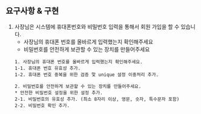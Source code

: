 # 

# 

## 요구사항 & 구현 

1. 사장님은 시스템에 휴대폰번호와 비밀번호 입력을 통해서 회원 가입을 할 수 있습니다.
    - 사장님의 휴대폰 번호를 올바르게 입력했는지 확인해주세요
    - 비밀번호를 안전하게 보관할 수 있는 장치를 만들어주세요
   ```
   1. 사장님의 휴대폰 번호를 올바르게 입력했는지 확인해주세요.
   1-1. 휴대폰 번호 유효성 추가.
   1-2. 휴대폰 번호 중복을 위한 검증 맟 unique 설정 이중처리 추가. 
      
   2. 비밀번호를 안전하게 보관할 수 있는 장치를 만들어주세요.
   * 안전한 비밀번호 설정을 위한 설정 추가. 
   2-1. 비밀번호의 유효성 추가. (최소 8자리 이상, 영문, 숫자, 특수문자 포함) 
   2-2. 비밀번호 확인 추가.
   ```

